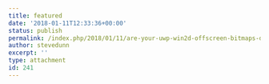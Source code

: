 ```yaml
---
title: featured
date: '2018-01-11T12:33:36+00:00'
status: publish
permalink: /index.php/2018/01/11/are-your-uwp-win2d-offscreen-bitmaps-dull/featured-3
author: stevedunn
excerpt: ''
type: attachment
id: 241
---
```

<!DOCTYPE html PUBLIC "-//W3C//DTD HTML 4.0 Transitional//EN" "http://www.w3.org/TR/REC-html40/loose.dtd">
<?xml encoding="UTF-8">
